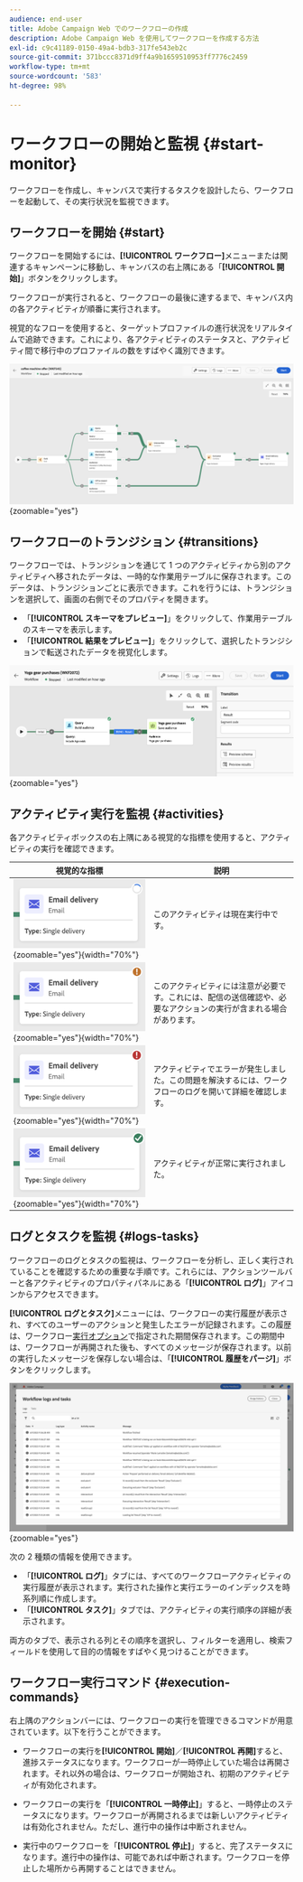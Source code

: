 ```yaml
---
audience: end-user
title: Adobe Campaign Web でのワークフローの作成
description: Adobe Campaign Web を使用してワークフローを作成する方法
exl-id: c9c41189-0150-49a4-bdb3-317fe543eb2c
source-git-commit: 371bccc8371d9ff4a9b1659510953ff7776c2459
workflow-type: tm+mt
source-wordcount: '583'
ht-degree: 98%

---
```


# ワークフローの開始と監視 {#start-monitor}

ワークフローを作成し、キャンバスで実行するタスクを設計したら、ワークフローを起動して、その実行状況を監視できます。

## ワークフローを開始 {#start}

ワークフローを開始するには、**[!UICONTROL ワークフロー]**&#x200B;メニューまたは関連するキャンペーンに移動し、キャンバスの右上隅にある「**[!UICONTROL 開始]**」ボタンをクリックします。

ワークフローが実行されると、ワークフローの最後に達するまで、キャンバス内の各アクティビティが順番に実行されます。

視覚的なフローを使用すると、ターゲットプロファイルの進行状況をリアルタイムで追跡できます。これにより、各アクティビティのステータスと、アクティビティ間で移行中のプロファイルの数をすばやく識別できます。

![](assets/workflow-execution.png){zoomable=&quot;yes&quot;}

## ワークフローのトランジション {#transitions}

ワークフローでは、トランジションを通じて 1 つのアクティビティから別のアクティビティへ移されたデータは、一時的な作業用テーブルに保存されます。このデータは、トランジションごとに表示できます。これを行うには、トランジションを選択して、画面の右側でそのプロパティを開きます。

* 「**[!UICONTROL スキーマをプレビュー]**」をクリックして、作業用テーブルのスキーマを表示します。
* 「**[!UICONTROL 結果をプレビュー]**」をクリックして、選択したトランジションで転送されたデータを視覚化します。

![](assets/transition.png){zoomable=&quot;yes&quot;}

## アクティビティ実行を監視 {#activities}

各アクティビティボックスの右上隅にある視覚的な指標を使用すると、アクティビティの実行を確認できます。

| 視覚的な指標 | 説明 |
|-----|------------|
| ![](assets/activity-status-pending.png){zoomable=&quot;yes&quot;}{width="70%"} | このアクティビティは現在実行中です。 |
| ![](assets/activity-status-orange.png){zoomable=&quot;yes&quot;}{width="70%"} | このアクティビティには注意が必要です。これには、配信の送信確認や、必要なアクションの実行が含まれる場合があります。 |
| ![](assets/activity-status-red.png){zoomable=&quot;yes&quot;}{width="70%"} | アクティビティでエラーが発生しました。この問題を解決するには、ワークフローのログを開いて詳細を確認します。 |
| ![](assets/activity-status-green.png){zoomable=&quot;yes&quot;}{width="70%"} | アクティビティが正常に実行されました。 |

## ログとタスクを監視 {#logs-tasks}

ワークフローのログとタスクの監視は、ワークフローを分析し、正しく実行されていることを確認するための重要な手順です。これらには、アクションツールバーと各アクティビティのプロパティパネルにある「**[!UICONTROL ログ]**」アイコンからアクセスできます。

**[!UICONTROL ログとタスク]**&#x200B;メニューには、ワークフローの実行履歴が表示され、すべてのユーザーのアクションと発生したエラーが記録されます。この履歴は、ワークフロー[実行オプション](workflow-settings.md)で指定された期間保存されます。この期間中は、ワークフローが再開された後も、すべてのメッセージが保存されます。以前の実行したメッセージを保存しない場合は、「**[!UICONTROL 履歴をパージ]**」ボタンをクリックします。

![](assets/workflow-logs.png){zoomable=&quot;yes&quot;}

次の 2 種類の情報を使用できます。

* 「**[!UICONTROL ログ]**」タブには、すべてのワークフローアクティビティの実行履歴が表示されます。実行された操作と実行エラーのインデックスを時系列順に作成します。
* 「**[!UICONTROL タスク]**」タブでは、アクティビティの実行順序の詳細が表示されます。

両方のタブで、表示される列とその順序を選択し、フィルターを適用し、検索フィールドを使用して目的の情報をすばやく見つけることができます。

## ワークフロー実行コマンド {#execution-commands}

右上隅のアクションバーには、ワークフローの実行を管理できるコマンドが用意されています。以下を行うことができます。

* ワークフローの実行を&#x200B;**[!UICONTROL 開始]**／**[!UICONTROL 再開]**&#x200B;すると、進捗ステータスになります。ワークフローが一時停止していた場合は再開されます。それ以外の場合は、ワークフローが開始され、初期のアクティビティが有効化されます。

* ワークフローの実行を「**[!UICONTROL 一時停止]**」すると、一時停止のステータスになります。ワークフローが再開されるまでは新しいアクティビティは有効化されません。ただし、進行中の操作は中断されません。

* 実行中のワークフローを「**[!UICONTROL 停止]**」すると、完了ステータスになります。進行中の操作は、可能であれば中断されます。ワークフローを停止した場所から再開することはできません。
